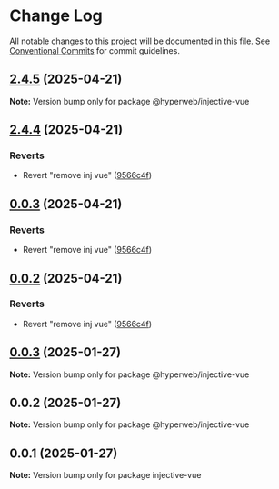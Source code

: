 # Change Log

All notable changes to this project will be documented in this file.
See [Conventional Commits](https://conventionalcommits.org) for commit guidelines.

## [2.4.5](https://github.com/hyperweb-io/create-interchain-app/compare/@hyperweb/injective-vue@2.4.4...@hyperweb/injective-vue@2.4.5) (2025-04-21)

**Note:** Version bump only for package @hyperweb/injective-vue





## [2.4.4](https://github.com/hyperweb-io/create-interchain-app/compare/@hyperweb/injective-vue@0.0.3...@hyperweb/injective-vue@2.4.4) (2025-04-21)


### Reverts

* Revert "remove inj vue" ([9566c4f](https://github.com/hyperweb-io/create-interchain-app/commit/9566c4f5b1fe670fc3490dcf60a0fa7f67812a1a))





## [0.0.3](https://github.com/hyperweb-io/create-interchain-app/compare/@hyperweb/injective-vue@0.0.3...@hyperweb/injective-vue@0.0.3) (2025-04-21)


### Reverts

* Revert "remove inj vue" ([9566c4f](https://github.com/hyperweb-io/create-interchain-app/commit/9566c4f5b1fe670fc3490dcf60a0fa7f67812a1a))





## [0.0.2](https://github.com/hyperweb-io/create-interchain-app/compare/@hyperweb/injective-vue@0.0.3...@hyperweb/injective-vue@0.0.2) (2025-04-21)


### Reverts

* Revert "remove inj vue" ([9566c4f](https://github.com/hyperweb-io/create-interchain-app/commit/9566c4f5b1fe670fc3490dcf60a0fa7f67812a1a))





## [0.0.3](https://github.com/hyperweb-io/create-interchain-app/compare/@hyperweb/injective-vue@0.0.2...@hyperweb/injective-vue@0.0.3) (2025-01-27)

**Note:** Version bump only for package @hyperweb/injective-vue





## 0.0.2 (2025-01-27)

**Note:** Version bump only for package @hyperweb/injective-vue





## 0.0.1 (2025-01-27)

**Note:** Version bump only for package injective-vue
